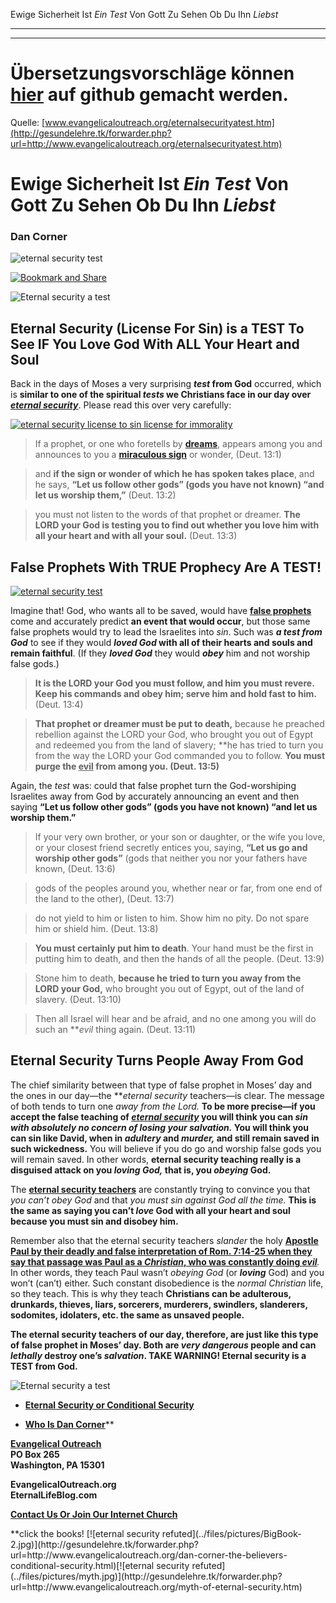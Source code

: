 <!--t Ewige Sicherheit Ist Ein Test Von Gott Zu Sehen Ob Du Ihn Liebst - in Arbeit (0% übersetzt) t-->
<!--d Lizenz Für Unmoral, Lizenz Für Sittenlosigkeit, Ewige Sicherheit ist eine Lizenz zum Sündigen, Ewige Sicherheit ist eine Lizenz Für Unmoral, Ewige Sicherheit ist eine Lizenz für Sittenlosigkeit, Gnade Gottes in Zügellosigkeit verkehrt, Gnade Gottes in Ausgelassenheit verkehrt d-->

Ewige Sicherheit Ist _Ein Test_ Von Gott Zu Sehen Ob Du Ihn _Liebst_

- - -
- - -

# Übersetzungsvorschläge können [hier](https://github.com/gesundelehre/gesundelehre_translate/blob/master/content/static/grundlegene-irrlehren/ewige-sicherheit-ist-ein-test-von-gott.md) auf github gemacht werden.

Quelle: [www.evangelicaloutreach.org/eternalsecurityatest.htm](http://gesundelehre.tk/forwarder.php?url=http://www.evangelicaloutreach.org/eternalsecurityatest.htm)


# Ewige Sicherheit Ist _Ein Test_ Von Gott Zu Sehen Ob Du Ihn _Liebst_

### Dan Corner

![eternal security test](../files/pictures/evangelical-eternal-security-test.jpg)

[![Bookmark and Share](../s7.addthis.com/static/btn/v2/lg-share-en.gif)](http://www.addthis.com/bookmark.php?v=250&username=xa-4ce723c86d857fe0)

![Eternal security a test](../files/pictures/a-colorb.gif)



## Eternal Security (License For Sin) is a TEST To See IF You Love God With ALL Your Heart and Soul

Back in the days of Moses a very surprising **_test_ from God** occurred, which is **similar to one of the spiritual _tests_ we Christians face in our day over _[eternal security](http://gesundelehre.tk/forwarder.php?url=http://www.evangelicaloutreach.org/eternal-security.html)_**. Please read this over very carefully:

[![eternal security license to sin license for immorality](../files/pictures/eternal-security-is-a-test-from-God.jpg "Eternal Security License to Sin")](http://gesundelehre.tk/forwarder.php?url=http://www.evangelicaloutreach.org/eternal-security.html)

> If a prophet, or one who foretells by [**dreams**](http://gesundelehre.tk/forwarder.php?url=http://www.evangelicaloutreach.org/dreams.htm), appears among you and announces to you a [**miraculous sign**](http://gesundelehre.tk/forwarder.php?url=http://www.evangelicaloutreach.org/miracles.html) or wonder, (Deut. 13:1)

> and **if the sign or wonder of which he has spoken takes place**, and he says, **“Let us follow other gods” (gods you have not known) “and let us worship them,”** (Deut. 13:2)

> you must not listen to the words of that prophet or dreamer. **The LORD your God is testing you to find out whether you love him with all your heart and with all your soul.**  (Deut. 13:3)



## False Prophets With TRUE Prophecy Are A TEST!

[![eternal security test](../files/pictures/wolf.gif "Eternal security is a test from God")](http://gesundelehre.tk/forwarder.php?url=http://www.evangelicaloutreach.org/false.htm)

Imagine that! God, who wants all to be saved, would have [**false prophets**](http://gesundelehre.tk/forwarder.php?url=http://www.evangelicaloutreach.org/false.htm) come and accurately predict **an event that would occur**, but those same false prophets would try to lead the Israelites into _sin_. Such was **_a test from God_** to see if they would **_loved God_ with all of their hearts and souls and remain faithful**. (If they **_loved God_** they would **_obey_** him and not worship false gods.)

> **It is the LORD your God you must follow, and him you must revere. Keep his commands and obey him; serve him and hold fast to him.**  (Deut. 13:4)

> **That prophet or dreamer must be put to death,** because he preached rebellion against the LORD your God, who brought you out of Egypt and redeemed you from the land of slavery; **he has tried to turn you from the way the LORD your God commanded you to follow.  **You must purge the <u>evil</u> from among you. (Deut. 13:5)**

Again, the _test_ was: could that false prophet turn the God-worshiping Israelites away from God by accurately announcing an event and then saying **“Let us follow other gods” (gods you have not known) “and let us worship them.”**

> If your very own brother, or your son or daughter, or the wife you love, or your closest friend secretly entices you, saying, **“Let us go and worship other gods”** (gods that neither you nor your fathers have known, (Deut. 13:6)

> gods of the peoples around you, whether near or far, from one end of the land to the other), (Deut. 13:7)

> do not yield to him or listen to him. Show him no pity. Do not spare him or shield him. (Deut. 13:8)

> **You must certainly put him to death**. Your hand must be the first in putting him to death, and then the hands of all the people. (Deut. 13:9)

> Stone him to death, **because he tried to turn you away from the LORD your God,** who brought you out of Egypt, out of the land of slavery. (Deut. 13:10)

> Then all Israel will hear and be afraid, and no one among you will do such an **_evil_ thing again. (Deut. 13:11)



## Eternal Security Turns People Away From God

The chief similarity between that type of false prophet in Moses’ day and the ones in our day—the **_eternal security_ teachers—is clear. The message of both tends to turn one _away from the Lord._ **To be more precise—if you accept the false teaching of _[eternal security](http://gesundelehre.tk/forwarder.php?url=http://www.evangelicaloutreach.org/eternal-security.html)_ you will think you can _sin with absolutely no concern of losing your salvation._  You will think you can sin like David, when in _adultery_ and _murder,_ and still remain saved in such wickedness.**  You will believe if you do go and worship false gods you will remain saved. In other words, **eternal security teaching really is a disguised attack on you _loving_ _God,_ that is, you _obeying_ God.**

The [**eternal security teachers**](http://gesundelehre.tk/forwarder.php?url=http://www.evangelicaloutreach.org/eternal-security-teachers.html) are constantly trying to convince you that _you can’t obey God_ and that _you must sin against God all the time._ **This is the same as saying you can’t _love_ God with all your heart and soul because you must sin and disobey him.**

Remember also that the eternal security teachers _slander_ the holy [**Apostle Paul by their deadly and false interpretation of Rom. 7:14-25 when they say that passage was Paul as a _Christian_, who was constantly doing _evil_**](http://gesundelehre.tk/forwarder.php?url=http://www.evangelicaloutreach.org/worst-of-sinners.htm)_._ In other words, they teach Paul wasn’t _obeying_ _God_ (or **_loving_** God) and you won’t (can’t) either. Such constant disobedience is the _normal Christian_ life, so they teach. This is why they teach **Christians can be adulterous, drunkards, thieves, liars, sorcerers, murderers, swindlers, slanderers, sodomites, idolaters, etc. the same as unsaved people.**

**The eternal security teachers of our day, therefore, are just like this type of false prophet in Moses’ day. Both are _very dangerous_ people and can _lethally_ destroy one’s _salvation_. TAKE WARNING! Eternal security is a TEST from God.**

![Eternal security a test](../files/pictures/a-colorb.gif)

- **[Eternal Security or Conditional Security](http://gesundelehre.tk/forwarder.php?url=http://www.evangelicaloutreach.org/eternal-security.html)**

- [**Who Is Dan Corner**](http://gesundelehre.tk/forwarder.php?url=http://www.evangelicaloutreach.org/dancorner.html)**

**[Evangelical Outreach](http://gesundelehre.tk/forwarder.php?url=http://www.evangelicaloutreach.org/index.html)**  
**PO Box 265**  
 **Washington, PA 15301**
 
**EvangelicalOutreach.org**  
**EternalLifeBlog.com**

**[Contact Us Or Join Our Internet Church](http://gesundelehre.tk/forwarder.php?url=http://www.evangelicaloutreach.org/contact.html)**

<span class="inline-images">
**click the books! [![eternal security refuted](../files/pictures/BigBook-2.jpg)](http://gesundelehre.tk/forwarder.php?url=http://www.evangelicaloutreach.org/dan-corner-the-believers-conditional-security.html)[![eternal security refuted](../files/pictures/myth.jpg)](http://gesundelehre.tk/forwarder.php?url=http://www.evangelicaloutreach.org/myth-of-eternal-security.htm)
</span>